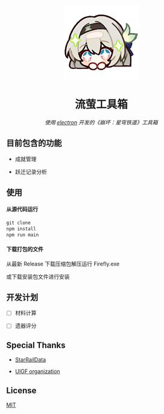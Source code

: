 <p align="center">
    <img src="./src/img/icon.png" width="200" height="200" alt="Firefly">
</p>

<div align="center">

# 流萤工具箱

_使用 [electron](https://github.com/electron/electron) 开发的《崩坏：星穹铁道》工具箱_

</div>

## 目前包含的功能

- 成就管理

- 跃迁记录分析

## 使用

#### 从源代码运行

```
git clone
npm install
npm run main
```

#### 下载打包的文件

从最新 Release 下载压缩包解压运行 Firefly.exe

或下载安装包文件进行安装

## 开发计划

- [ ] 材料计算

- [ ] 遗器评分

## Special Thanks

- [StarRailData](https://github.com/Dimbreath/StarRailData)

- [UIGF organization](https://uigf.org)

## License

[MIT](./LICENSE)